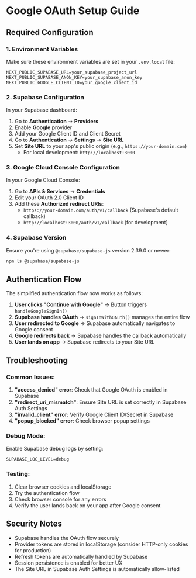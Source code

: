 # Google OAuth Setup Guide

## Required Configuration

### 1. Environment Variables
Make sure these environment variables are set in your `.env.local` file:

```env
NEXT_PUBLIC_SUPABASE_URL=your_supabase_project_url
NEXT_PUBLIC_SUPABASE_ANON_KEY=your_supabase_anon_key
NEXT_PUBLIC_GOOGLE_CLIENT_ID=your_google_client_id
```

### 2. Supabase Configuration
In your Supabase dashboard:

1. Go to **Authentication** → **Providers**
2. Enable **Google** provider
3. Add your Google Client ID and Client Secret
4. Go to **Authentication** → **Settings** → **Site URL**
5. Set **Site URL** to your app's public origin (e.g., `https://your-domain.com`)
   - For local development: `http://localhost:3000`

### 3. Google Cloud Console Configuration
In your Google Cloud Console:

1. Go to **APIs & Services** → **Credentials**
2. Edit your OAuth 2.0 Client ID
3. Add these **Authorized redirect URIs**:
   - `https://your-domain.com/auth/v1/callback` (Supabase's default callback)
   - `http://localhost:3000/auth/v1/callback` (for development)

### 4. Supabase Version
Ensure you're using `@supabase/supabase-js` version 2.39.0 or newer:

```bash
npm ls @supabase/supabase-js
```

## Authentication Flow

The simplified authentication flow now works as follows:

1. **User clicks "Continue with Google"** → Button triggers `handleGoogleSignIn()`
2. **Supabase handles OAuth** → `signInWithOAuth()` manages the entire flow
3. **User redirected to Google** → Supabase automatically navigates to Google consent
4. **Google redirects back** → Supabase handles the callback automatically
5. **User lands on app** → Supabase redirects to your Site URL

## Troubleshooting

### Common Issues:

1. **"access_denied" error**: Check that Google OAuth is enabled in Supabase
2. **"redirect_uri_mismatch"**: Ensure Site URL is set correctly in Supabase Auth Settings
3. **"invalid_client" error**: Verify Google Client ID/Secret in Supabase
4. **"popup_blocked" error**: Check browser popup settings

### Debug Mode:
Enable Supabase debug logs by setting:
```env
SUPABASE_LOG_LEVEL=debug
```

### Testing:
1. Clear browser cookies and localStorage
2. Try the authentication flow
3. Check browser console for any errors
4. Verify the user lands back on your app after Google consent

## Security Notes

- Supabase handles the OAuth flow securely
- Provider tokens are stored in localStorage (consider HTTP-only cookies for production)
- Refresh tokens are automatically handled by Supabase
- Session persistence is enabled for better UX
- The Site URL in Supabase Auth Settings is automatically allow-listed 